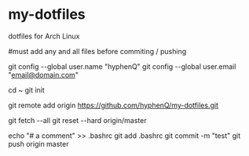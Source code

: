 # my-dotfiles
dotfiles for Arch Linux

#must add any and all files before commiting / pushing

git config --global user.name "hyphenQ"
git config --global user.email "email@domain.com"


cd ~
git init

git remote add origin https://github.com/hyphenQ/my-dotfiles.git

git fetch --all
git reset --hard origin/master

echo "# a comment" >> .bashrc
git add .bashrc
git commit -m "test"
git push origin master